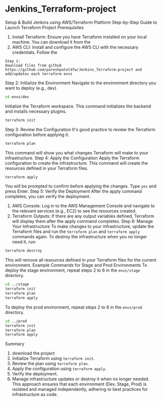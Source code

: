 # Jenkins_Terraform-project
Setup &amp; Build Jenkins using AWS/Terraform Platform 
Step-by-Step Guide to Launch Terraform Project
Prerequisites
1. Install Terraform: Ensure you have Terraform installed on your local machine. You can download it from the 
2. AWS CLI: Install and configure the AWS CLI with the necessary credentials. Follow the 
```
Step 1: 
download files from github https://github.com/pareshpateldfw/Jenkins_Terraform-project and add/updates each terraform envs
```
Step 2: Initialize the Environment
Navigate to the environment directory you want to deploy (e.g., dev).
```bash
cd envs/dev
```
Initialize the Terraform workspace. This command initializes the backend and installs necessary plugins.
```bash
terraform init
```
Step 3: Review the Configuration
It's good practice to review the Terraform configuration before applying it.
```bash
terraform plan
```
This command will show you what changes Terraform will make to your infrastructure.
Step 4: Apply the Configuration
Apply the Terraform configuration to create the infrastructure. This command will create the resources defined in your Terraform files.
```bash
terraform apply
```
You will be prompted to confirm before applying the changes. Type `yes` and press Enter.
Step 5: Verify the Deployment
After the apply command completes, you can verify the deployment.
1. AWS Console: Log in to the AWS Management Console and navigate to the relevant services (e.g., EC2) to see the resources created.
2. Terraform Outputs: If there are any output variables defined, Terraform will display them after the apply command completes.
Step 6: Manage Your Infrastructure
To make changes to your infrastructure, update the Terraform files and run the `terraform plan` and `terraform apply` commands again.
To destroy the infrastructure when you no longer need it, run:
```bash
terraform destroy
```
This will remove all resources defined in your Terraform files for the current environment.
Example Commands for Stage and Prod Environments
To deploy the stage environment, repeat steps 2 to 6 in the `envs/stage` directory.
```bash
cd ../stage
terraform init
terraform plan
terraform apply
```
To deploy the prod environment, repeat steps 2 to 6 in the `envs/prod` directory.
```bash
cd ../prod
terraform init
terraform plan
terraform apply
```
Summary
1. download the project
2. Initialize Terraform using `terraform init`.
3. Review the plan using `terraform plan`.
4. Apply the configuration using `terraform apply`.
5. Verify the deployment.
6. Manage infrastructure updates or destroy it when no longer needed.
This approach ensures that each environment (Dev, Stage, Prod) is isolated and managed independently, adhering to best practices for infrastructure as code.
